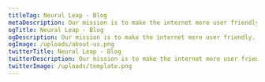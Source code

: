 ```yaml
---
titleTag: Neural Leap - Blog
metaDescription: Our mission is to make the internet more user friendly. Learn more about us and how we got started.
ogTitle: Neural Leap - Blog
ogDescription: Our mission is to make the internet more user friendly. Learn more about us and how we got started.
ogImage: /uploads/about-us.png
twitterTitle: Neural Leap - Blog
twitterDescription: Our mission is to make the internet more user friendly. Learn more about us and how we got started.
twitterImage: /uploads/template.png
---
```

